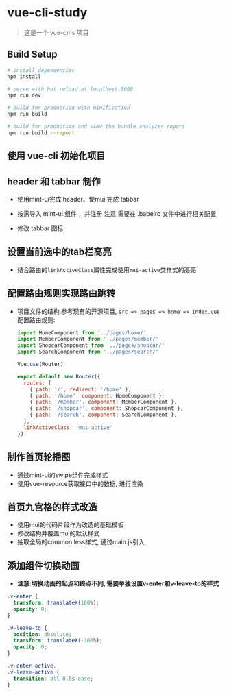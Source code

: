 # vue-cli-study

>这是一个 vue-cms 项目

## Build Setup

``` bash
# install dependencies
npm install

# serve with hot reload at localhost:8080
npm run dev

# build for production with minification
npm run build

# build for production and view the bundle analyzer report
npm run build --report
```
## 使用 vue-cli 初始化项目

## header 和 tabbar 制作
- 使用mint-ui完成 header、使mui 完成 tabbar

- 按需导入 mint-ui 组件 ，并注册 注意 需要在 .babelrc 文件中进行相关配置

- 修改 tabbar 图标 

## 设置当前选中的tab栏高亮

- 结合路由的`linkActiveClass`属性完成使用`mui-active`类样式的高亮

## 配置路由规则实现路由跳转

- 项目文件的结构,参考现有的开源项目, `src => pages => home => index.vue`
配置路由规则:

  ```javascript
  import HomeComponent from '../pages/home/'
  import MemberComponent from '../pages/member/'
  import ShopcarComponent from '../pages/shopcar/'
  import SearchComponent from '../pages/search/'

  Vue.use(Router)

  export default new Router({
    routes: [
      { path: '/', redirect: '/home' },
      { path: '/home', component: HomeComponent },
      { path: '/member', component: MemberComponent },
      { path: '/shopcar', component: ShopcarComponent },
      { path: '/search', component: SearchComponent },
    ],
    linkActiveClass: 'mui-active'
  })
  ```

## 制作首页轮播图
- 通过mint-ui的swipe组件完成样式
- 使用vue-resource获取接口中的数据, 进行渲染

## 首页九宫格的样式改造

- 使用mui的代码片段作为改造的基础模板
- 修改结构并覆盖mui的默认样式
- 抽取全局的common.less样式, 通过main.js引入

## 添加组件切换动画

- **注意:切换动画的起点和终点不同, 需要单独设置v-enter和v-leave-to的样式**

```css
.v-enter {
  transform: translateX(100%);
  opacity: 0;
}

.v-leave-to {
  position: absolute;
  transform: translateX(-100%);
  opacity: 0;
}

.v-enter-active,
.v-leave-active {
  transition: all 0.6s ease;
}
```